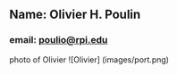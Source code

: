 ## Name: Olivier H. Poulin 
### email: poulio@rpi.edu  
photo of Olivier ![Olivier] (images/port.png) 
